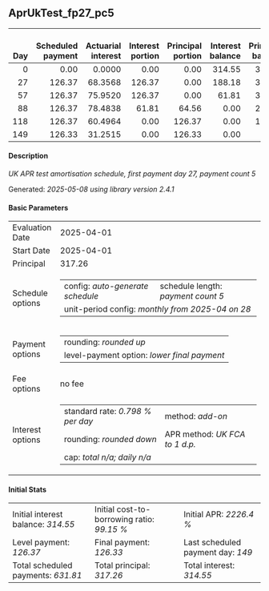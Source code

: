 <h2>AprUkTest_fp27_pc5</h2>
<table>
    <thead style="vertical-align: bottom;">
        <th style="text-align: right;">Day</th>
        <th style="text-align: right;">Scheduled payment</th>
        <th style="text-align: right;">Actuarial interest</th>
        <th style="text-align: right;">Interest portion</th>
        <th style="text-align: right;">Principal portion</th>
        <th style="text-align: right;">Interest balance</th>
        <th style="text-align: right;">Principal balance</th>
        <th style="text-align: right;">Total actuarial interest</th>
        <th style="text-align: right;">Total interest</th>
        <th style="text-align: right;">Total principal</th>
    </thead>
    <tr style="text-align: right;">
        <td class="ci00">0</td>
        <td class="ci01" style="white-space: nowrap;">0.00</td>
        <td class="ci02">0.0000</td>
        <td class="ci03">0.00</td>
        <td class="ci04">0.00</td>
        <td class="ci05">314.55</td>
        <td class="ci06">317.26</td>
        <td class="ci07">0.0000</td>
        <td class="ci08">0.00</td>
        <td class="ci09">0.00</td>
    </tr>
    <tr style="text-align: right;">
        <td class="ci00">27</td>
        <td class="ci01" style="white-space: nowrap;">126.37</td>
        <td class="ci02">68.3568</td>
        <td class="ci03">126.37</td>
        <td class="ci04">0.00</td>
        <td class="ci05">188.18</td>
        <td class="ci06">317.26</td>
        <td class="ci07">68.3568</td>
        <td class="ci08">126.37</td>
        <td class="ci09">0.00</td>
    </tr>
    <tr style="text-align: right;">
        <td class="ci00">57</td>
        <td class="ci01" style="white-space: nowrap;">126.37</td>
        <td class="ci02">75.9520</td>
        <td class="ci03">126.37</td>
        <td class="ci04">0.00</td>
        <td class="ci05">61.81</td>
        <td class="ci06">317.26</td>
        <td class="ci07">144.3089</td>
        <td class="ci08">252.74</td>
        <td class="ci09">0.00</td>
    </tr>
    <tr style="text-align: right;">
        <td class="ci00">88</td>
        <td class="ci01" style="white-space: nowrap;">126.37</td>
        <td class="ci02">78.4838</td>
        <td class="ci03">61.81</td>
        <td class="ci04">64.56</td>
        <td class="ci05">0.00</td>
        <td class="ci06">252.70</td>
        <td class="ci07">222.7927</td>
        <td class="ci08">314.55</td>
        <td class="ci09">64.56</td>
    </tr>
    <tr style="text-align: right;">
        <td class="ci00">118</td>
        <td class="ci01" style="white-space: nowrap;">126.37</td>
        <td class="ci02">60.4964</td>
        <td class="ci03">0.00</td>
        <td class="ci04">126.37</td>
        <td class="ci05">0.00</td>
        <td class="ci06">126.33</td>
        <td class="ci07">283.2890</td>
        <td class="ci08">314.55</td>
        <td class="ci09">190.93</td>
    </tr>
    <tr style="text-align: right;">
        <td class="ci00">149</td>
        <td class="ci01" style="white-space: nowrap;">126.33</td>
        <td class="ci02">31.2515</td>
        <td class="ci03">0.00</td>
        <td class="ci04">126.33</td>
        <td class="ci05">0.00</td>
        <td class="ci06">0.00</td>
        <td class="ci07">314.5406</td>
        <td class="ci08">314.55</td>
        <td class="ci09">317.26</td>
    </tr>
</table>
<h4>Description</h4>
<p><i>UK APR test amortisation schedule, first payment day 27, payment count 5</i></p>
<p>Generated: <i>2025-05-08 using library version 2.4.1</i></p>
<h4>Basic Parameters</h4>
<table>
    <tr>
        <td>Evaluation Date</td>
        <td>2025-04-01</td>
    </tr>
    <tr>
        <td>Start Date</td>
        <td>2025-04-01</td>
    </tr>
    <tr>
        <td>Principal</td>
        <td>317.26</td>
    </tr>
    <tr>
        <td>Schedule options</td>
        <td>
            <table>
                <tr>
                    <td>config: <i>auto-generate schedule</i></td>
                    <td>schedule length: <i><i>payment count</i> 5</i></td>
                </tr>
                <tr>
                    <td colspan="2" style="white-space: nowrap;">unit-period config: <i>monthly from 2025-04 on 28</i></td>
                </tr>
            </table>
        </td>
    </tr>
    <tr>
        <td>Payment options</td>
        <td>
            <table>
                <tr>
                    <td>rounding: <i>rounded up</i></td>
                </tr>
                <tr>
                    <td>level-payment option: <i>lower&nbsp;final&nbsp;payment</i></td>
                </tr>
            </table>
        </td>
    </tr>
    <tr>
        <td>Fee options</td>
        <td>no fee
        </td>
    </tr>
    <tr>
        <td>Interest options</td>
        <td>
            <table>
                <tr>
                    <td>standard rate: <i>0.798 % per day</i></td>
                    <td>method: <i>add-on</i></td>
                </tr>
                <tr>
                    <td>rounding: <i>rounded down</i></td>
                    <td>APR method: <i>UK FCA to 1 d.p.</i></td>
                </tr>
                <tr>
                    <td colspan="2">cap: <i>total <i>n/a</i>; daily <i>n/a</i></td>
                </tr>
            </table>
        </td>
    </tr>
</table>
<h4>Initial Stats</h4>
<table>
    <tr>
        <td>Initial interest balance: <i>314.55</i></td>
        <td>Initial cost-to-borrowing ratio: <i>99.15 %</i></td>
        <td>Initial APR: <i>2226.4 %</i></td>
    </tr>
    <tr>
        <td>Level payment: <i>126.37</i></td>
        <td>Final payment: <i>126.33</i></td>
        <td>Last scheduled payment day: <i>149</i></td>
    </tr>
    <tr>
        <td>Total scheduled payments: <i>631.81</i></td>
        <td>Total principal: <i>317.26</i></td>
        <td>Total interest: <i>314.55</i></td>
    </tr>
</table>